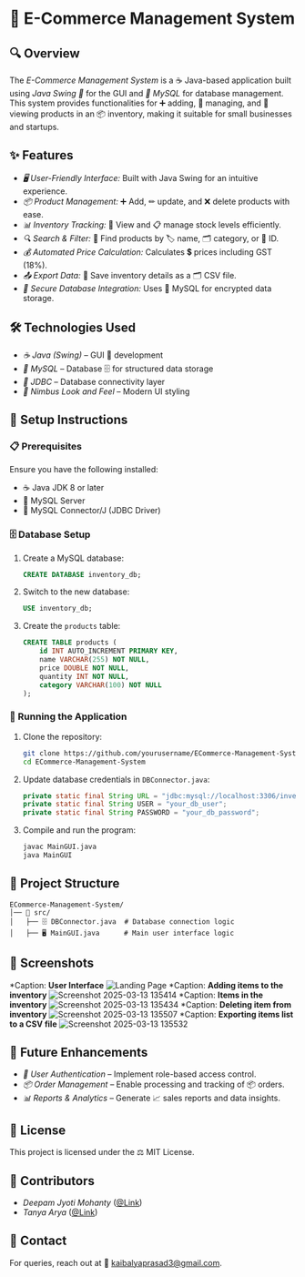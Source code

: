 # 🛒 E-Commerce Management System

## 🔍 Overview
The *E-Commerce Management System* is a ☕ Java-based application built using *Java Swing 🎨* for the GUI and *🐬 MySQL* for database management. This system provides functionalities for ➕ adding, 🔄 managing, and 👀 viewing products in an 📦 inventory, making it suitable for small businesses and startups.

## ✨ Features
- *🖥 User-Friendly Interface:* Built with Java Swing for an intuitive experience.
- *📦 Product Management:* ➕ Add, ✏ update, and ❌ delete products with ease.
- *📊 Inventory Tracking:* 👀 View and 📋 manage stock levels efficiently.
- *🔍 Search & Filter:* 🔎 Find products by 🏷 name, 🗂 category, or 🔢 ID.
- *💰 Automated Price Calculation:* Calculates 💲 prices including GST (18%).
- *📤 Export Data:* 📄 Save inventory details as a 🗂 CSV file.
- *💾 Secure Database Integration:* Uses 🐬 MySQL for encrypted data storage.

## 🛠 Technologies Used
- *☕ Java (Swing)* – GUI 🎨 development
- *🐬 MySQL* – Database 🗄 for structured data storage
- *🔌 JDBC* – Database connectivity layer
- *🌟 Nimbus Look and Feel* – Modern UI styling

## 📌 Setup Instructions
### 📋 Prerequisites
Ensure you have the following installed:
- ☕ Java JDK 8 or later
- 🐬 MySQL Server
- 🔌 MySQL Connector/J (JDBC Driver)



### 🗄️ Database Setup
1. Create a MySQL database:
    ```sql
    CREATE DATABASE inventory_db;
    ```
2. Switch to the new database:
    ```sql
    USE inventory_db;
    ```
3. Create the `products` table:
    ```sql
    CREATE TABLE products (
        id INT AUTO_INCREMENT PRIMARY KEY,
        name VARCHAR(255) NOT NULL,
        price DOUBLE NOT NULL,
        quantity INT NOT NULL,
        category VARCHAR(100) NOT NULL
    );
    ```

### 🚀 Running the Application
1. Clone the repository:
    ```sh
    git clone https://github.com/yourusername/ECommerce-Management-System.git
    cd ECommerce-Management-System
    ```
2. Update database credentials in `DBConnector.java`:
    ```java
    private static final String URL = "jdbc:mysql://localhost:3306/inventory_db";
    private static final String USER = "your_db_user";
    private static final String PASSWORD = "your_db_password";
    ```
3. Compile and run the program:
    ```sh
    javac MainGUI.java
    java MainGUI
    ```
## 📁 Project Structure
```
ECommerce-Management-System/
│── 📂 src/
│   ├── 🗄️ DBConnector.java  # Database connection logic
│   ├── 🖥️ MainGUI.java      # Main user interface logic
```
## 📸 Screenshots
*Caption: **User Interface**
![Landing Page](https://github.com/user-attachments/assets/0cb89d42-3ba0-46c5-9bdc-5cb6d6716dd0)
*Caption: **Adding items to the inventory**
![Screenshot 2025-03-13 135414](https://github.com/user-attachments/assets/fb03a282-3756-4375-9f0e-d4245e35cdd3)
*Caption: **Items in the inventory**
![Screenshot 2025-03-13 135434](https://github.com/user-attachments/assets/f9c055f7-7b67-4f72-8a69-c01232f57a9e)
*Caption: **Deleting item from inventory**
![Screenshot 2025-03-13 135507](https://github.com/user-attachments/assets/3280c41d-a20d-4eaa-a0f2-49253048ed20)
*Caption: **Exporting items list to a CSV file**
![Screenshot 2025-03-13 135532](https://github.com/user-attachments/assets/82f309fb-ef63-4919-807f-e9900ab09057)

## 🔮 Future Enhancements
- *🔐 User Authentication* – Implement role-based access control.
- *📦 Order Management* – Enable processing and tracking of 📦 orders.
- *📊 Reports & Analytics* – Generate 📈 sales reports and data insights.

## 📜 License
This project is licensed under the ⚖ MIT License.

## 🤝 Contributors
- *Deepam Jyoti Mohanty* ([@Link](https://github.com/PHONEIX-06))
- *Tanya Arya* ([@Link](https://github.com/TANYA2405))

## 📧 Contact
For queries, reach out at 📩 [kaibalyaprasad3@gmail.com](mailto:kaibalyaprasad3@gmail.com).
